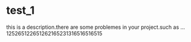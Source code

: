 # test_1
this is a description.there are some problemes in your project.such as ...
125265122651262165231316516516515
